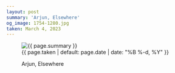 ```yaml
---
layout: post
summary: 'Arjun, Elsewhere'
og_image: 1754-1280.jpg
taken: March 4, 2023
---
```


<figure class="post">
 <img alt="{{ page.summary }}" sizes="(min-width: 700px) 50vw, calc(100vw - 2rem)" src="{{ site.assets_url }}/1754-640.jpg" srcset="{{ site.assets_url }}/1754-320.jpg 320w, {{ site.assets_url }}/1754-640.jpg 640w, {{ site.assets_url }}/1754-960.jpg 960w, {{ site.assets_url }}/1754-1280.jpg 1280w"/>
 <figcaption>
  <time>
   {{ page.taken | default: page.date | date: "%B %-d, %Y" }}
  </time>
  <p>
   Arjun, Elsewhere
  </p>
 </figcaption>
</figure>
